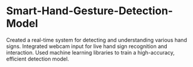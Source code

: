 # Smart-Hand-Gesture-Detection-Model
Created a real-time system for detecting and understanding various hand signs.
Integrated webcam input for live hand sign recognition and interaction.
Used machine learning libraries to train a high-accuracy, efficient detection model.
